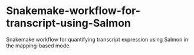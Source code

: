 # Snakemake-workflow-for-transcript-using-Salmon
Snakemake workflow for quantifying transcript expression using Salmon in the mapping-based mode.


